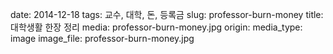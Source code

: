 date: 2014-12-18
tags: 교수, 대학, 돈, 등록금
slug: professor-burn-money
title: 대학생활 한장 정리
media: professor-burn-money.jpg
origin: 
media_type: image
image_file: professor-burn-money.jpg